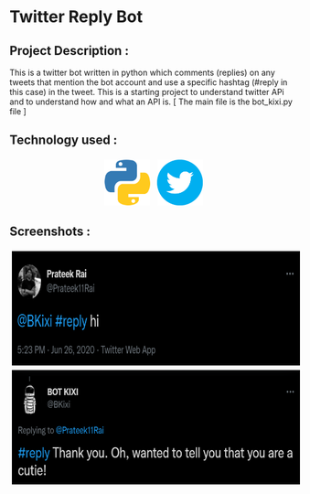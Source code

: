 # Twitter Reply Bot

## Project Description : 

This is a twitter bot written in python which comments (replies) on any tweets that mention the bot account and use a specific hashtag (#reply in this case) in the tweet. This is a starting project to understand twitter APi and to understand how and what an API is.  [ The main file is the bot_kixi.py file ]

## Technology used : 

<p align="center">
 <a href="https://www.python.org/"><img src="https://github.com/prateek11rai/prateek11rai/blob/main/Images/pythonlogo.png" alt="Python" height="80" style="vertical-align:top; margin:4px"></a>
 <a href="https://twitter.com/"> <img src="https://github.com/prateek11rai/prateek11rai/blob/main/Images/twitterlogo.png" alt="Twitter" height="80" style="vertical-align:top; margin:4px"></a>
</p>


## Screenshots : 

<p align="center">
 <a ><img src="https://github.com/prateek11rai/twitter-reply-bot/blob/main/Screenshot%202022-01-30%20011359.png" alt="Tweet first" height="200" style="vertical-align:top; margin:4px"></a>
  <a ><img src="https://github.com/prateek11rai/twitter-reply-bot/blob/main/Screenshot%202022-01-30%20011424.png" alt="Tweet second" height="200" style="vertical-align:top; margin:4px"></a>
</p>

<br/>
